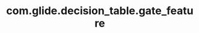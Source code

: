 ---
weight: 371
layout: page
title: com.glide.decision_table.gate_feature
description: ""
value: "false"
---